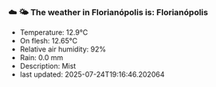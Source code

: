 ### ☁️ 🌤️  The weather in Florianópolis is: Florianópolis

- Temperature: 12.9°C
- On flesh: 12.65°C
- Relative air humidity: 92%
- Rain: 0.0 mm
- Description: Mist
- last updated: 2025-07-24T19:16:46.202064
